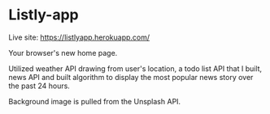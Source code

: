 # Listly-app

Live site: https://listlyapp.herokuapp.com/

Your browser's new home page.

Utilized weather API drawing from user's location, a todo list API that I built, news API and built algorithm to display the most popular news story over the past 24 hours.

Background image is pulled from the Unsplash API.
